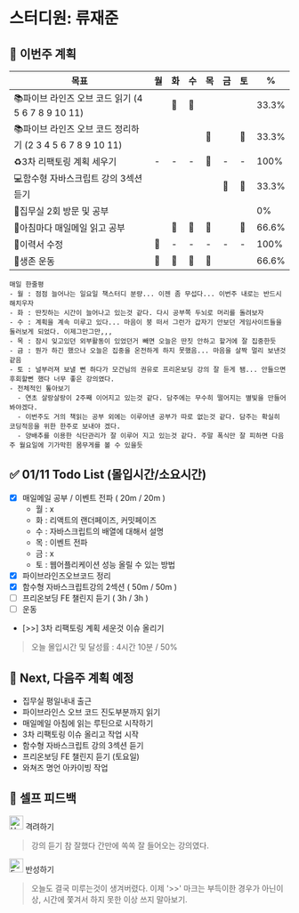 # 스터디원: 류재준

## 🚀 이번주 계획

| 목표                            | 월   | 화   | 수   | 목   | 금   | 토   | %   |
| ------------------------------- | --- | --- | --- | --- | --- | --- | --- |
| 📚파이브 라인즈 오브 코드 읽기 (4 5 6 7 8 9 10 11)               |  | 🌠 | 🌠 |  |  |   | 33.3%  |
| 📚파이브 라인즈 오브 코드 정리하기 (2 3 4 5 6 7 8 9 10 11)       |  |  |  | 🌠 |  |  🌠   |  33.3% |
| ♻️3차 리팩토링 계획 세우기             | -  | -  |  - |  🌠 | -  | - | 100% |
| 💻함수형 자바스크립트 강의 3섹션 듣기             |   |   |     |   | 🌠  | 🌠  | 33.3%  |
| 📌집무실 2회 방문 및 공부 |  |  |  |   |  |  | 0%  |
| 📰아침마다 매일메일 읽고 공부 |  | 🌠 | 🌠 | 🌠  |  | 🌠 | 66.6%  |
| 🔨이력서 수정 | 🌠 | - |-  | -  | - | - |  100% |
| 💪생존 운동            | 🌠  | 🌠  | 🌠  |🌠   |   |  |  66.6% |

```text
매일 한줄평
- 월 : 점점 늘어나는 일요일 책스터디 분량... 이젠 좀 무섭다... 이번주 내로는 반드시 해치우자
- 화 : 딴짓하는 시간이 늘어나고 있는것 같다. 다시 공부쪽 두뇌로 머리를 돌려보자
- 수 : 계획을 계속 미루고 있다... 마음이 붕 떠서 그런가 갑자기 안보던 게임사이트들을 둘러보게 되었다. 이제그만그만,,,
- 목 : 잠시 잊고있던 외부활동이 있었던거 빼면 오늘은 딴짓 안하고 할거에 잘 집중한듯
- 금 : 뭔가 하긴 했으나 오늘은 집중을 온전하게 하지 못했음... 마음을 살짝 멀리 보낸것같음
- 토 : 널부러져 보낼 뻔 하다가 모건님의 권유로 프리온보딩 강의 잘 듣게 됌... 안들으면 후회할뻔 했다 너무 좋은 강의였다.
- 전체적인 톺아보기
  - 연초 살랑살랑이 2주째 이어지고 있는것 같다. 담주에는 무수히 떨어지는 별빛을 만들어 봐야겠다.
  - 이번주도 거의 책읽는 공부 외에는 이루어낸 공부가 따로 없는것 같다. 담주는 확실히 코딩적응을 위한 한주로 보내야 겠다.
  - 양배추를 이용한 식단관리가 잘 이루어 지고 있는것 같다. 주말 폭식만 잘 피하면 다음주 월요일에 기가막힌 몸무게를 볼 수 있을듯
```

## ✅ 01/11 Todo List (몰입시간/소요시간) 
- [x] 매일메일 공부 / 이벤트 전파 ( 20m / 20m )
  - 월 : x
  - 화 : 리액트의 랜더페이즈, 커밋페이즈
  - 수 : 자바스크립트의 배열에 대해서 설명
  - 목 : 이벤트 전파
  - 금 : x
  - 토 : 웹어플리케이션 성능 올릴 수 있는 방법
- [x] 파이브라인즈오브코드 정리
- [x] 함수형 자바스크립트강의 2섹션 ( 50m / 50m )
- [ ] 프리온보딩 FE 챌린지 듣기 ( 3h / 3h )
- [ ] 운동
- [>>] 3차 리팩토링 계획 세운것 이슈 올리기
> 오늘 몰입시간 및 달성률 : 4시간 10분 / 50%

## 🌱 Next, 다음주 계획 예정
- 집무실 평일내내 출근
- 파이브라인스 오브 코드 진도부분까지 읽기
- 매일메일 아침에 읽는 루틴으로 시작하기
- 3차 리팩토링 이슈 올리고 작업 시작
- 함수형 자바스크립트 강의 3섹션 듣기
- 프리온보딩 FE 챌린지 듣기 (토요일)
- 와쳐즈 명언 아카이빙 작업

## 🎉 셀프 피드백

<img src="https://raw.githubusercontent.com/Tarikul-Islam-Anik/Animated-Fluent-Emojis/master/Emojis/Smilies/Hugging%20Face.png" alt="Hugging Face" width="25" height="25"> 격려하기</img>

> 강의 듣기 참 잘했다 간만에 쏙쏙 잘 들어오는 강의였다.

<img src="https://raw.githubusercontent.com/Tarikul-Islam-Anik/Animated-Fluent-Emojis/master/Emojis/Smilies/Face%20with%20Monocle.png" alt="Face with Monocle" width="25" height="25"> 반성하기</img>

> 오늘도 결국 미루는것이 생겨버렸다. 이제 '>>' 마크는 부득이한 경우가 아닌이상, 시간에 쫓겨서 하지 못한 이상 쓰지 말아보기.
